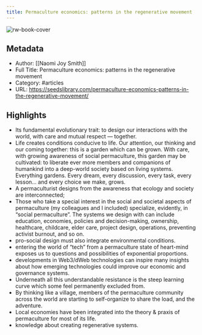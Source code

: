 ```yaml
---
title: Permaculture economics: patterns in the regenerative movement
---
```

![rw-book-cover](https://readwise-assets.s3.amazonaws.com/static/images/article2.74d541386bbf.png)

## Metadata
- Author: [[Naomi Joy Smith]]
- Full Title: Permaculture economics: patterns in the regenerative movement
- Category: #articles
- URL: https://seedslibrary.com/permaculture-economics-patterns-in-the-regenerative-movement/

## Highlights
- Its fundamental evolutionary trait: to design our interactions with the world, with care and mutual respect — together.
- Life creates conditions conducive to life. Our attention, our thinking and our coming together: this is a garden which can be grown. With care, with growing awareness of social permaculture, this garden may be cultivated: to liberate ever more members and companions of humankind into a deep-world society based on living systems. Everything gardens. Every dream, every discussion, every task, every lesson… and every choice we make, grows.
- A permaculturist designs from the awareness that ecology and society are interconnected;
- Those who take a special interest in the social and societal aspects of permaculture (my colleagues and I included) specialize, evidently, in “social permaculture”. The systems we design with can include education, economies, policies and decision-making, ownership, healthcare, childcare, elder care, project design, operations, preventing activist burnout, and so on.
- pro-social design must also integrate environmental conditions.
- entering the world of “tech” from a permaculture state of heart-mind exposes us to questions and possibilities of exponential proportions.
- developments in Web3/dWeb technologies can inspire many insights about how emerging technologies could improve our economic and governance systems.
- Underneath all this understandable resistance is the steep learning curve which some feel permanently excluded from.
- By thinking like a village, members of the permaculture community across the world are starting to self-organize to share the load, and the adventure.
- Local economies have been integrated into the theory & praxis of permaculture for most of its life.
- knowledge about creating regenerative systems.
